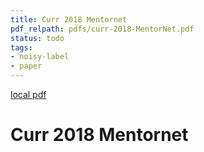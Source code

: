 ```yaml
---
title: Curr 2018 Mentornet
pdf_relpath: pdfs/curr-2018-MentorNet.pdf
status: todo
tags:
- noisy-label
- paper
---
```


[local pdf](../../../pdfs/curr-2018-MentorNet.pdf)

# Curr 2018 Mentornet
